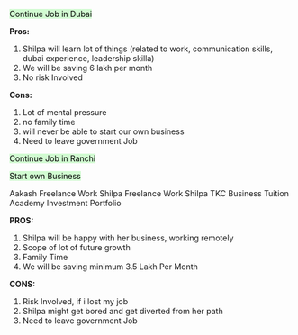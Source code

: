 
<mark style="background: #BBFABBA6;">Continue Job in Dubai</mark>

**Pros:**

1. Shilpa will learn lot of things (related to work, communication skills, dubai experience, leadership skilla)
2. We will be saving 6 lakh per month
3. No risk Involved

**Cons:**

1. Lot of mental pressure
2. no family time
3. will never be able to start our own business
4. Need to leave government Job


<mark style="background: #BBFABBA6;"><mark style="background: #BBFABBA6;"></mark>Continue Job in Ranchi</mark>



<mark style="background: #BBFABBA6;">Start own Business</mark>

Aakash Freelance Work
Shilpa Freelance Work
Shilpa TKC Business
Tuition Academy
Investment Portfolio

**PROS:**
1. Shilpa will be happy with her business, working remotely
2. Scope of lot of future growth
3. Family Time
4.  We will be saving minimum 3.5 Lakh Per Month

**CONS:**
1. Risk Involved, if i lost my job
2. Shilpa might get bored and get diverted from her path
3. Need to leave government Job

